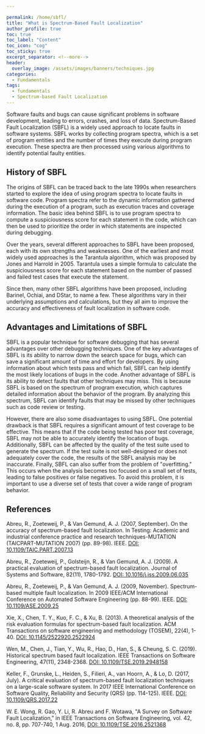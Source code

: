 ```yaml
---

permalink: /home/sbfl/
title: "What is Spectrum-Based Fault Localization"
author_profile: true
toc: true
toc_label: "Content"
toc_icon: "cog"
toc_sticky: true
excerpt_separator: <!--more-->
header:
  overlay_image: /assets/images/banners/techniques.jpg
categories:
  - Fundamentals
tags:
  - fundamentals
  - Spectrum-based Fault Localization
---
```



Software faults and bugs can cause significant problems in software development, leading to errors, crashes, and loss of data.<!--more-->  Spectrum-Based Fault Localization (SBFL) is a widely used approach to locate faults in software systems. SBFL works by collecting program spectra, which is a set of program entities and the number of times they execute during program execution. These spectra are then processed using various algorithms to identify potential faulty entities.

## History of SBFL

The origins of SBFL can be traced back to the late 1990s when researchers started to explore the idea of using program spectra to locate faults in software code. Program spectra refer to the dynamic information gathered during the execution of a program, such as execution traces and coverage information. The basic idea behind SBFL is to use program spectra to compute a suspiciousness score for each statement in the code, which can then be used to prioritize the order in which statements are inspected during debugging.

Over the years, several different approaches to SBFL have been proposed, each with its own strengths and weaknesses. One of the earliest and most widely used approaches is the Tarantula algorithm, which was proposed by Jones and Harrold in 2005. Tarantula uses a simple formula to calculate the suspiciousness score for each statement based on the number of passed and failed test cases that execute the statement.

Since then, many other SBFL algorithms have been proposed, including Barinel, Ochiai, and DStar, to name a few. These algorithms vary in their underlying assumptions and calculations, but they all aim to improve the accuracy and effectiveness of fault localization in software code.

## Advantages and Limitations of SBFL

SBFL is a popular technique for software debugging that has several advantages over other debugging techniques. One of the key advantages of SBFL is its ability to narrow down the search space for bugs, which can save a significant amount of time and effort for developers. By using information about which tests pass and which fail, SBFL can help identify the most likely locations of bugs in the code.
Another advantage of SBFL is its ability to detect faults that other techniques may miss. This is because SBFL is based on the spectrum of program execution, which captures detailed information about the behavior of the program. By analyzing this spectrum, SBFL can identify faults that may be missed by other techniques such as code review or testing.

However, there are also some disadvantages to using SBFL. One potential drawback is that SBFL requires a significant amount of test coverage to be effective. This means that if the code being tested has poor test coverage, SBFL may not be able to accurately identify the location of bugs. Additionally, SBFL can be affected by the quality of the test suite used to generate the spectrum. If the test suite is not well-designed or does not adequately cover the code, the results of the SBFL analysis may be inaccurate.
Finally, SBFL can also suffer from the problem of "overfitting." This occurs when the analysis becomes too focused on a small set of tests, leading to false positives or false negatives. To avoid this problem, it is important to use a diverse set of tests that cover a wide range of program behavior.

## References
Abreu, R., Zoeteweij, P., & Van Gemund, A. J. (2007, September). On the accuracy of spectrum-based fault localization. In Testing: Academic and industrial conference practice and research techniques-MUTATION (TAICPART-MUTATION 2007) (pp. 89-98). IEEE. [DOI: 10.1109/TAIC.PART.2007.13](http://dx.doi.org/10.1109/TAIC.PART.2007.13)

Abreu, R., Zoeteweij, P., Golsteijn, R., & Van Gemund, A. J. (2009). A practical evaluation of spectrum-based fault localization. Journal of Systems and Software, 82(11), 1780-1792. [DOI: 10.1016/j.jss.2009.06.035](https://doi.org/10.1016/j.jss.2009.06.035)

Abreu, R., Zoeteweij, P., & Van Gemund, A. J. (2009, November). Spectrum-based multiple fault localization. In 2009 IEEE/ACM International Conference on Automated Software Engineering (pp. 88-99). IEEE. [DOI: 10.1109/ASE.2009.25](https://doi.org/10.1109/ASE.2009.25)

Xie, X., Chen, T. Y., Kuo, F. C., & Xu, B. (2013). A theoretical analysis of the risk evaluation formulas for spectrum-based fault localization. ACM Transactions on software engineering and methodology (TOSEM), 22(4), 1-40. [DOI: 10.1145/2522920.2522924](https://doi.org/10.1145/2522920.2522924)

Wen, M., Chen, J., Tian, Y., Wu, R., Hao, D., Han, S., & Cheung, S. C. (2019). Historical spectrum based fault localization. IEEE Transactions on Software Engineering, 47(11), 2348-2368. [DOI: 10.1109/TSE.2019.2948158](https://doi.org/10.1109/TSE.2019.2948158)

Keller, F., Grunske, L., Heiden, S., Filieri, A., van Hoorn, A., & Lo, D. (2017, July). A critical evaluation of spectrum-based fault localization techniques on a large-scale software system. In 2017 IEEE International Conference on Software Quality, Reliability and Security (QRS) (pp. 114-125). IEEE. [DOI: 10.1109/QRS.2017.22](https://doi.org/10.1109/QRS.2017.22)

W. E. Wong, R. Gao, Y. Li, R. Abreu and F. Wotawa, "A Survey on Software Fault Localization," in IEEE Transactions on Software Engineering, vol. 42, no. 8, pp. 707-740, 1 Aug. 2016, [DOI: 10.1109/TSE.2016.2521368](
https://doi.org/10.1109/TSE.2016.2521368)